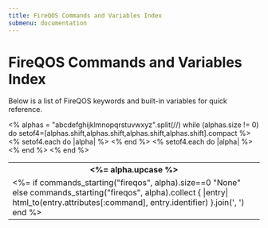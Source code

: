 ```yaml
---
title: FireQOS Commands and Variables Index
submenu: documentation
---
```


FireQOS Commands and Variables Index
====================================

Below is a list of FireQOS keywords and built-in variables for quick
reference.

<table class="services-table">
<% alphas = "abcdefghijklmnopqrstuvwxyz".split(//)
   while (alphas.size != 0) do
     setof4=[alphas.shift,alphas.shift,alphas.shift,alphas.shift].compact
 %>
<tr>
<%   setof4.each do |alpha| %>
<th>
<%= alpha.upcase %>
</th>
<%   end %>
</tr>
<tr>
<%   setof4.each do |alpha| %>
<td><%=
       if commands_starting("fireqos", alpha).size==0 
         "None"
       else
         commands_starting("fireqos", alpha).collect { |entry|
           html_to(entry.attributes[:command], entry.identifier)
         }.join(', ')
     end %>
</td>
<%   end %>
</tr>
<% end %>
</table>
